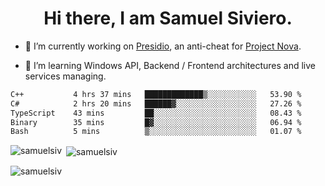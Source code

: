 <h1 align="center">Hi there, I am Samuel Siviero.</h1>

- 🔭 I’m currently working on [Presidio](https://presidio.ac), an anti-cheat for [Project Nova](https://discord.gg/novafn).

- 🌱 I’m learning Windows API, Backend / Frontend architectures and live services managing.

<!--START_SECTION:waka-->

```txt
C++           4 hrs 37 mins   █████████████▒░░░░░░░░░░░   53.90 %
C#            2 hrs 20 mins   ██████▓░░░░░░░░░░░░░░░░░░   27.26 %
TypeScript    43 mins         ██░░░░░░░░░░░░░░░░░░░░░░░   08.43 %
Binary        35 mins         █▓░░░░░░░░░░░░░░░░░░░░░░░   06.94 %
Bash          5 mins          ▒░░░░░░░░░░░░░░░░░░░░░░░░   01.07 %
```

<!--END_SECTION:waka-->

<p><img align="left" src="https://github-readme-stats.vercel.app/api/top-langs?username=samuelsiv&show_icons=true&locale=en&layout=compact&theme=radical" alt="samuelsiv" /></p>

<p>&nbsp;<img align="center" src="https://github-readme-stats.vercel.app/api?username=samuelsiv&show_icons=true&locale=en&theme=radical" alt="samuelsiv" /></p>
<p align="left"> <img src="https://komarev.com/ghpvc/?username=samuelsiv&label=Profile%20views&color=0e75b6&style=flat" alt="samuelsiv" /> </p>
